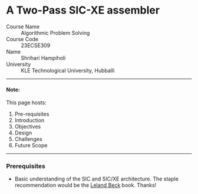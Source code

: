 # A Two-Pass SIC-XE assembler

<dl>
<dt>Course Name</dt>
<dd>Algorithmic Problem Solving</dd>
<dt>Course Code</dt>
<dd>23ECSE309</dd>
<dt>Name</dt>
<dd>Shrihari Hampiholi</dd>
<dt>University</dt>
<dd>KLE Technological University, Hubballi</dd>
</dl>

* * *

[comment]: # (> Robust implementation of a Two-Pass Assembler for the SIC/XE architecture)

#### Note:
This page hosts:

1. Pre-requisites
2. Introduction
3. Objectives
4. Design
5. Challenges
6. Future Scope



* * *

### Prerequisites
* Basic understanding of the SIC and SIC/XE architecture.  The staple recommendation would be the [Leland Beck](https://www.amazon.in/System-Software-Introduction-Systems-Programming/dp/0201423006) book.  Thanks!
